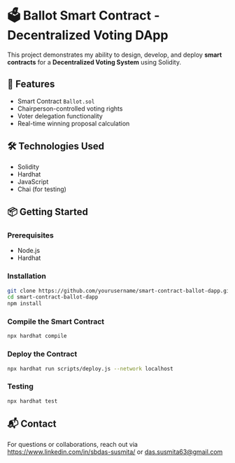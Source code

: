 # 🗳️ Ballot Smart Contract - Decentralized Voting DApp

This project demonstrates my ability to design, develop, and deploy **smart contracts** for a **Decentralized Voting System** using Solidity.

## 🚀 Features
- Smart Contract `Ballot.sol`
- Chairperson-controlled voting rights
- Voter delegation functionality
- Real-time winning proposal calculation

## 🛠️ Technologies Used
- Solidity
- Hardhat
- JavaScript
- Chai (for testing)

## 📦 Getting Started

### Prerequisites
- Node.js
- Hardhat

### Installation
```bash
git clone https://github.com/yourusername/smart-contract-ballot-dapp.git
cd smart-contract-ballot-dapp
npm install
```

### Compile the Smart Contract
```bash
npx hardhat compile
```

### Deploy the Contract
```bash
npx hardhat run scripts/deploy.js --network localhost
```

### Testing
```bash
npx hardhat test
```

## 📬 Contact
For questions or collaborations, reach out via https://www.linkedin.com/in/sbdas-susmita/ or das.susmita63@gmail.com
